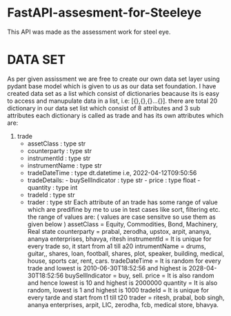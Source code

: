 # FastAPI-assesment-for-Steeleye
This API was made as the  assessment work for steel eye.

# DATA SET
As per given assissment we are free to create  our own data set layer using pydant base model which is given to us as our data set foundation.
I have created data set as a list which consist of dictionaries beacause its is easy to access and manupulate data in a list, i.e: [{},{},{}...{}].
there are total 20 dictionary in our data set list which consist of 8 attributes and 3 sub attributes
each dictionary is called as trade and has its own attributes which are:
1. trade
      - assetClass :   type str
      - counterparty :   type str
      - instrumentId :   type str
      - instrumentName :   type str
      - tradeDateTime :   type dt.datetime i.e, 2022-04-12T09:50:56
      - tradeDetails:
            - buySellIndicator :   type str
            - price :   type float
            - quantity : type int
      - tradeId :   type str
      - trader :   type str
Each attribute of an trade has some range of value which are predifine by me to use in test cases like sort, filtering etc.
the range of values are:
( values are case sensitve so use them as given below )
assetClass        =  Equity, Commodities, Bond, Machinery, Real state
counterparty      =  prabal, zerodha, upstox, arpit, ananya, ananya enterprises, bhavya, ritesh
instrumentId      =  It is unique for every trade so, it start from a1 till a20
intrumentName     =  drums, guitar,, shares, loan, football, shares, plot, speaker, building, medical, house, sports car, rent, cars.
tradeDateTime     =  It is random for every trade and lowest is 2010-06-30T18:52:56 and highest is 2028-04-30T18:52:56
buySellIndicator  =  buy, sell.
price             =  It is also random and hence lowest is 10 and highest is 2000000
quantity          =  It is also random, lowest is 1 and highest is 1000
tradeId           =  It is unique for every tarde and start from t1 till t20
trader            =  ritesh, prabal, bob singh, ananya enterprises, arpit, LIC, zerodha, fcb, medical store, bhavya.


